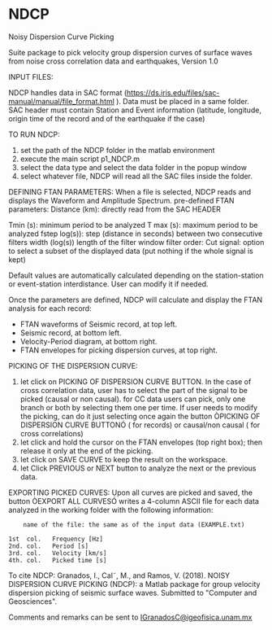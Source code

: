 # NDCP
Noisy Dispersion Curve Picking
				
Suite package to pick velocity group dispersion curves of surface waves from noise cross correlation data and earthquakes,  Version 1.0
										
INPUT FILES:

NDCP handles data in SAC format (https://ds.iris.edu/files/sac-manual/manual/file_format.html ). 
Data must be placed in a same folder.
SAC header must contain Station and Event information (latitude, longitude, origin time of the record and of the earthquake if the case)


TO RUN NDCP:
1) set the path of the NDCP folder in the matlab environment  
2) execute the main script p1_NDCP.m
3) select the data type and select the data folder in the popup window
4) select whatever file, NDCP will read all the SAC files inside the folder.


DEFINING FTAN PARAMETERS:
When a file is selected, NDCP reads and displays the Waveform and Amplitude Spectrum.
pre-defined FTAN parameters:
Distance (km): directly read from the SAC HEADER

Tmin (s): minimum period to be analyzed 
T max (s): maximum period to be analyzed
fstep log(s)): step (distance in seconds) between two consecutive filters 
width (log(s)) length of the filter window 
filter order: 
Cut signal: option to select a subset of the displayed data (put nothing if the whole signal is kept)

Default values are automatically calculated depending on the station-station or event-station interdistance. User can modify it if needed.


Once the parameters are defined, NDCP will calculate and display the FTAN analysis for each record:
- FTAN waveforms of Seismic record, at top left.
- Seismic record, at bottom left.
- Velocity-Period diagram, at bottom right.
- FTAN envelopes for picking dispersion curves, at top right.

PICKING OF THE DISPERSION CURVE:

1) let click on PICKING OF DISPERSION CURVE BUTTON. In the case of cross correlation data, user has to select the part of the signal to be picked (causal or non causal). for CC data users can pick, only one branch or both by selecting them one per time. If user needs to modify the picking, can do it just selecting once again the button ÒPICKING OF DISPERSION CURVE BUTTONÓ ( for records) or causal/non causal ( for cross correlations)
2) let click and hold the cursor on the FTAN envelopes (top right box); then release it only at the end of the picking.
3) let click on SAVE CURVE to keep the result on the workspace.
4) let Click PREVIOUS or NEXT button to analyze the next or the previous data.

EXPORTING PICKED CURVES:
Upon all curves are picked and saved, the button ÒEXPORT ALL CURVESÓ writes a 4-column ASCII file for each data analyzed in the working folder with the following information:

        name of the file: the same as of the input data (EXAMPLE.txt)

	1st  col. 	Frequency [Hz]
	2nd. col. 	Period [s]
	3rd. col.	Velocity [km/s]
	4th. col. 	Picked time [s]


	
	
To cite NDCP:
Granados, I., Cal˜, M., and Ramos, V. (2018). NOISY DISPERSION CURVE PICKING (NDCP): a Matlab package for group velocity dispersion picking of seismic surface waves. 
Submitted to "Computer and Geosciences".

Comments and remarks can be sent to IGranadosC@igeofisica.unam.mx

